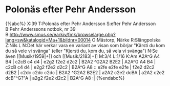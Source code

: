 # Polonäs efter Pehr Andersson

{%abc%}
X:39
T:Polonäs efter Pehr Andersson
S:efter Pehr Andersson
B:Pehr Anderssons notbok, nr 39
B:http://www.smus.se/earkiv/fmk/browselarge.php?lang=sw&katalogid=Ma+1&bildnr=00014
O:Måstorp, Närke
R:Slängpolska
Z:Nils L
N:Det här verkar vara en variant av visan som börjar "Kärsti du kom du så vele vi svänga" (eller "Kjersti du, kom du, så vela vi svänga")
N:Se även [[Musik/1959|+]] och [[Musik/2183|+]]
M:3/4
L:1/16
K:Am
A2A^G A4 B4 | c2cB c4 d4 | e2g2 f2e2 d2c2 | B2A2 ^G2A2 B2E2 |
A2A^G A4 B4 | c2cB c4 d4 | e2g2 f2e2 d2c2 | B2A^G A8 ::
e2fe e2fe e2fe | f2e2 d2c2 d2B2 | c2dc c2dc c2dc | B2A2 ^G2A2 B2E2 |
a2A2 c2e2 dcBA | a2A2 c2e2 dcB"^G?"A | a2g2 f2e2 d2c2 | B2A^G A8 :|
{%endabc%}
